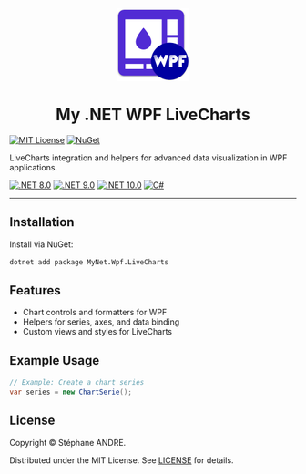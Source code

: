 <div id="top"></div>

<!-- PROJECT INFO -->
<br />
<div align="center">
  <img src="../../assets/MyWpf.png" width="128" alt="MyWpf">
</div>

<h1 align="center">My .NET WPF LiveCharts</h1>

[![MIT License](https://img.shields.io/github/license/sandre58/mynet?style=for-the-badge)](https://github.com/sandre58/mynet/blob/main/LICENSE)
[![NuGet](https://img.shields.io/nuget/v/MyNet.Wpf.LiveCharts?style=for-the-badge)](https://www.nuget.org/packages/MyNet.Wpf.LiveCharts)

LiveCharts integration and helpers for advanced data visualization in WPF applications.

[![.NET 8.0](https://img.shields.io/badge/.NET-8.0-purple)](#)
[![.NET 9.0](https://img.shields.io/badge/.NET-9.0-purple)](#)
[![.NET 10.0](https://img.shields.io/badge/.NET-10.0-purple)](#)
[![C#](https://img.shields.io/badge/language-C%23-blue)](#)

---

## Installation

Install via NuGet:

```bash
dotnet add package MyNet.Wpf.LiveCharts
```

## Features

- Chart controls and formatters for WPF
- Helpers for series, axes, and data binding
- Custom views and styles for LiveCharts

## Example Usage

```csharp
// Example: Create a chart series
var series = new ChartSerie();
```

## License

Copyright © Stéphane ANDRE.

Distributed under the MIT License. See [LICENSE](../../LICENSE) for details.
